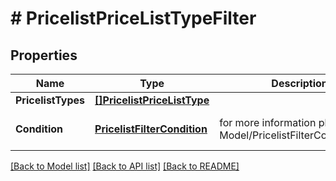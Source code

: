 # # PricelistPriceListTypeFilter


## Properties 


Name | Type | Description | Notes
------------ | ------------- | ------------- | -------------
**PricelistTypes**| [**[]PricelistPriceListType**](PricelistPriceListType.md) |   | [optional]
**Condition**| [**PricelistFilterCondition**](PricelistFilterCondition.md) |  for more information please, see Model/PricelistFilterCondition.php  | [optional] [default to IN]


[[Back to Model list]](../../README.md#models) [[Back to API list]](../../README.md#endpoints) [[Back to README]](../../README.md)

